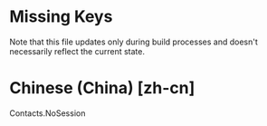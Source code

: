 # Missing Keys
Note that this file updates only during build processes and doesn't necessarily reflect the current state.

# Chinese (China) [zh-cn]
Contacts.NoSession  


